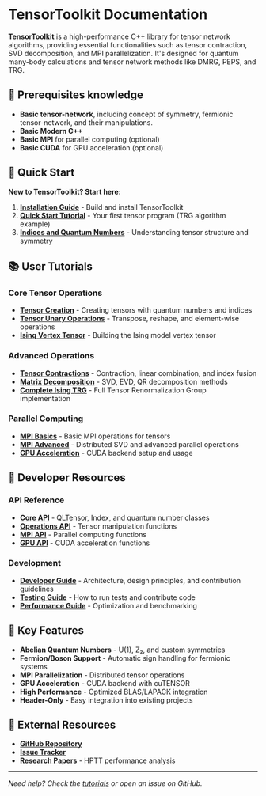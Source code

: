 # TensorToolkit Documentation

**TensorToolkit** is a high-performance C++ library for tensor network algorithms, providing essential functionalities such as tensor contraction, SVD decomposition, and MPI parallelization. It's designed for quantum many-body calculations and tensor network methods like DMRG, PEPS, and TRG.

## 📖 Prerequisites knowledge

- **Basic tensor-network**, including concept of symmetry, fermionic tensor-network, and their manipulations.
- **Basic Modern C++**
- **Basic MPI** for parallel computing (optional)
- **Basic CUDA** for GPU acceleration (optional)

## 🚀 Quick Start

**New to TensorToolkit? Start here:**

1. **[Installation Guide](tutorials/01_installation.html)** - Build and install TensorToolkit
2. **[Quick Start Tutorial](tutorials/02_quick_start.html)** - Your first tensor program (TRG algorithm example)
3. **[Indices and Quantum Numbers](tutorials/03_indices_and_quantum_numbers.html)** - Understanding tensor structure and symmetry

## 📚 User Tutorials

### Core Tensor Operations
- **[Tensor Creation](tutorials/04_tensor_creation.html)** - Creating tensors with quantum numbers and indices
- **[Tensor Unary Operations](tutorials/05_tensor_unary_operations.html)** - Transpose, reshape, and element-wise operations
- **[Ising Vertex Tensor](tutorials/06_ising_vertex_tensor.html)** - Building the Ising model vertex tensor

### Advanced Operations
- **[Tensor Contractions](tutorials/07_tensor_contractions.html)** - Contraction, linear combination, and index fusion
- **[Matrix Decomposition](tutorials/08_matrix_decomposition.html)** - SVD, EVD, QR decomposition methods
- **[Complete Ising TRG](tutorials/09_ising_trg_example.html)** - Full Tensor Renormalization Group implementation

### Parallel Computing
- **[MPI Basics](tutorials/10_mpi_basics.html)** - Basic MPI operations for tensors
- **[MPI Advanced](tutorials/11_mpi_advanced.html)** - Distributed SVD and advanced parallel operations
- **[GPU Acceleration](tutorials/12_gpu_setup.html)** - CUDA backend setup and usage

## 🔧 Developer Resources

### API Reference
- **[Core API](api/core.html)** - QLTensor, Index, and quantum number classes
- **[Operations API](api/operations.html)** - Tensor manipulation functions
- **[MPI API](api/mpi.html)** - Parallel computing functions
- **[GPU API](api/gpu.html)** - CUDA acceleration functions

### Development
- **[Developer Guide](developer/index.html)** - Architecture, design principles, and contribution guidelines
- **[Testing Guide](developer/testing.html)** - How to run tests and contribute code
- **[Performance Guide](developer/performance.html)** - Optimization and benchmarking

## 🎯 Key Features

- **Abelian Quantum Numbers** - U(1), Z₂, and custom symmetries
- **Fermion/Boson Support** - Automatic sign handling for fermionic systems
- **MPI Parallelization** - Distributed tensor operations
- **GPU Acceleration** - CUDA backend with cuTENSOR
- **High Performance** - Optimized BLAS/LAPACK integration
- **Header-Only** - Easy integration into existing projects

## 🔗 External Resources

- **[GitHub Repository](https://github.com/QuantumLiquids/TensorToolkit)**
- **[Issue Tracker](https://github.com/QuantumLiquids/TensorToolkit/issues)**
- **[Research Papers](https://arxiv.org/abs/1704.04374)** - HPTT performance analysis

---

*Need help? Check the [tutorials](tutorials/index.html) or open an issue on GitHub.*


